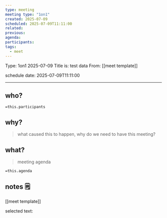 ```yaml
---
type: meeting
meeting type: "1on1"
created: 2025-07-09
scheduled: 2025-07-09T11:11:00
related:
previous:
agenda:
participants:
tags:
  - meet
---
```

Type: 1on1
2025-07-09
Title is: test data
From: [[meet template]]

schedule date: 2025-07-09T11:11:00

___

## who?

`=this.participants`
## why?
> what caused this to happen, why do we need to have this meeting?

## what?
> meeting agenda

`=this.agenda`

## notes 🗒

[[meet template]]	

selected text: 
